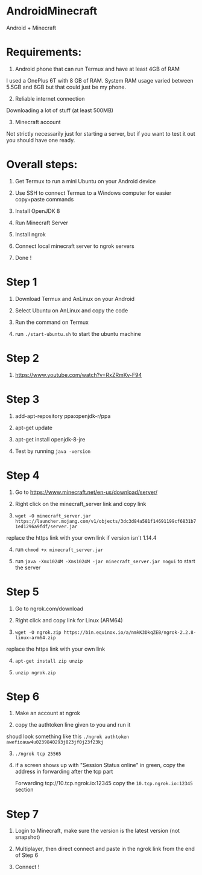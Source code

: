 # AndroidMinecraft

Android + Minecraft

# Requirements:

1. Android phone that can run Termux and have at least 4GB of RAM 

I used a OnePlus 6T with 8 GB of RAM. System RAM usage varied between 5.5GB and 6GB but that could just be my phone.

2. Reliable internet connection

Downloading a lot of stuff (at least 500MB)

3. Minecraft account

Not strictly necessarily just for starting a server, but if you want to test it out you should have one ready.

# Overall steps:

1. Get Termux to run a mini Ubuntu on your Android device

2. Use SSH to connect Termux to a Windows computer for easier copy+paste commands

3. Install OpenJDK 8

4. Run Minecraft Server

5. Install ngrok

6. Connect local minecraft server to ngrok servers

7. Done !

# Step 1

1. Download Termux and AnLinux on your Android

2. Select Ubuntu on AnLinux and copy the code

3. Run the command on Termux

4. run `./start-ubuntu.sh` to start the ubuntu machine

# Step 2

1. https://www.youtube.com/watch?v=RxZRmKv-F94

# Step 3

1. add-apt-repository ppa:openjdk-r/ppa

2. apt-get update

3. apt-get install openjdk-8-jre

4. Test by running `java -version`

# Step 4

1. Go to https://www.minecraft.net/en-us/download/server/

2. Right click on the minecraft_server link and copy link

3. `wget -O minecraft_server.jar https://launcher.mojang.com/v1/objects/3dc3d84a581f14691199cf6831b71ed1296a9fdf/server.jar`

replace the https link with your own link if version isn't 1.14.4

4. run `chmod +x minecraft_server.jar`

5. run `java -Xmx1024M -Xms1024M -jar minecraft_server.jar nogui` to start the server

# Step 5

1. Go to ngrok.com/download

2. Right click and copy link for Linux (ARM64)

3. `wget -O ngrok.zip https://bin.equinox.io/a/nmkK3DkqZEB/ngrok-2.2.8-linux-arm64.zip`

replace the https link with your own link

4. `apt-get install zip unzip`

5. `unzip ngrok.zip`

# Step 6

1. Make an account at ngrok

2. copy the authtoken line given to you and run it

shoud look something like this `./ngrok authtoken awefioauw4u0239840293j023jf0j23f23kj`

3. `./ngrok tcp 25565`

4. if a screen shows up with "Session Status online" in green, copy the address in forwarding after the tcp part

    Forwarding                            tcp://10.tcp.ngrok.io:12345
    copy the `10.tcp.ngrok.io:12345` section

# Step 7

1. Login to Minecraft, make sure the version is the latest version (not snapshot)

2. Multiplayer, then direct connect and paste in the ngrok link from the end of Step 6

3. Connect !

